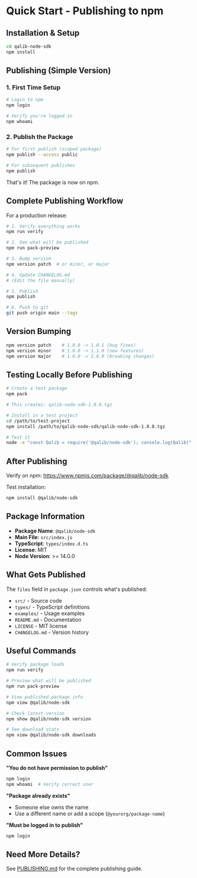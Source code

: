 # Quick Start - Publishing to npm

## Installation & Setup

```bash
cd qalib-node-sdk
npm install
```

## Publishing (Simple Version)

### 1. First Time Setup

```bash
# Login to npm
npm login

# Verify you're logged in
npm whoami
```

### 2. Publish the Package

```bash
# For first publish (scoped package)
npm publish --access public

# For subsequent publishes
npm publish
```

That's it! The package is now on npm.

## Complete Publishing Workflow

For a production release:

```bash
# 1. Verify everything works
npm run verify

# 2. See what will be published
npm run pack-preview

# 3. Bump version
npm version patch  # or minor, or major

# 4. Update CHANGELOG.md
# (Edit the file manually)

# 5. Publish
npm publish

# 6. Push to git
git push origin main --tags
```

## Version Bumping

```bash
npm version patch    # 1.0.0 -> 1.0.1 (bug fixes)
npm version minor    # 1.0.0 -> 1.1.0 (new features)
npm version major    # 1.0.0 -> 2.0.0 (breaking changes)
```

## Testing Locally Before Publishing

```bash
# Create a test package
npm pack

# This creates: qalib-node-sdk-1.0.0.tgz

# Install in a test project
cd /path/to/test-project
npm install /path/to/qalib-node-sdk/qalib-node-sdk-1.0.0.tgz

# Test it
node -e "const Qalib = require('@qalib/node-sdk'); console.log(Qalib)"
```

## After Publishing

Verify on npm: https://www.npmjs.com/package/@qalib/node-sdk

Test installation:
```bash
npm install @qalib/node-sdk
```

## Package Information

- **Package Name**: `@qalib/node-sdk`
- **Main File**: `src/index.js`
- **TypeScript**: `types/index.d.ts`
- **License**: MIT
- **Node Version**: >= 14.0.0

## What Gets Published

The `files` field in `package.json` controls what's published:

- `src/` - Source code
- `types/` - TypeScript definitions
- `examples/` - Usage examples
- `README.md` - Documentation
- `LICENSE` - MIT license
- `CHANGELOG.md` - Version history

## Useful Commands

```bash
# Verify package loads
npm run verify

# Preview what will be published
npm run pack-preview

# View published package info
npm view @qalib/node-sdk

# Check latest version
npm show @qalib/node-sdk version

# See download stats
npm view @qalib/node-sdk downloads
```

## Common Issues

**"You do not have permission to publish"**
```bash
npm login
npm whoami  # Verify correct user
```

**"Package already exists"**
- Someone else owns the name
- Use a different name or add a scope (`@yourorg/package-name`)

**"Must be logged in to publish"**
```bash
npm login
```

## Need More Details?

See [PUBLISHING.md](./PUBLISHING.md) for the complete publishing guide.
